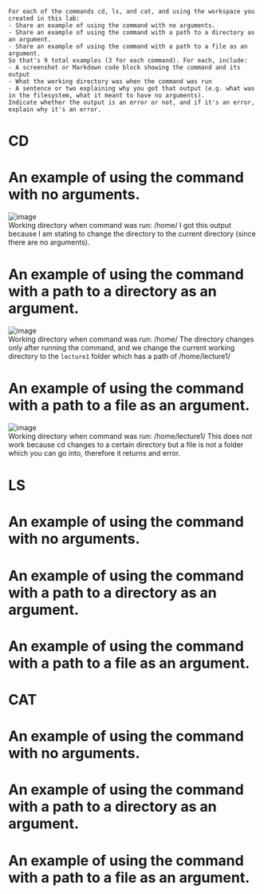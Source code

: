 ```
For each of the commands cd, ls, and cat, and using the workspace you created in this lab:
- Share an example of using the command with no arguments.
- Share an example of using the command with a path to a directory as an argument.
- Share an example of using the command with a path to a file as an argument.
So that's 9 total examples (3 for each command). For each, include:
- A screenshot or Markdown code block showing the command and its output
- What the working directory was when the command was run
- A sentence or two explaining why you got that output (e.g. what was in the filesystem, what it meant to have no arguments).
Indicate whether the output is an error or not, and if it's an error, explain why it's an error.
```
# CD
# An example of using the command with no arguments.
![image](https://github.com/widjaja0/cse15l-lab-report/assets/62527551/6476d294-e634-4c59-b7bb-6aff6537d3ca) <br>
Working directory when command was run: /home/
I got this output because I am stating to change the directory to the current directory (since there are no arguments).

# An example of using the command with a path to a directory as an argument.
![image](https://github.com/widjaja0/cse15l-lab-report/assets/62527551/56db7d46-b591-4958-b9b9-9e06b951e20b) <br>
Working directory when command was run: /home/
The directory changes only after running the command, and we change the current working directory to the `lecture1` folder which has a path of /home/lecture1/

# An example of using the command with a path to a file as an argument.
![image](https://github.com/widjaja0/cse15l-lab-report/assets/62527551/0c0c5077-1437-4921-8330-94a340bccde0) <br>
Working directory when command was run: /home/lecture1/
This does not work because cd changes to a certain directory but a file is not a folder which you can go into, therefore it returns and error.

# LS
# An example of using the command with no arguments.
# An example of using the command with a path to a directory as an argument.
# An example of using the command with a path to a file as an argument.

# CAT
# An example of using the command with no arguments.
# An example of using the command with a path to a directory as an argument.
# An example of using the command with a path to a file as an argument.
